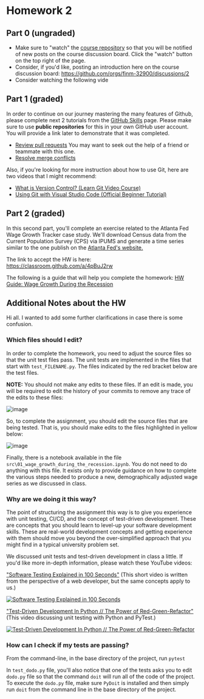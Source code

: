 # Homework 2

## Part 0 (ungraded)

- Make sure to "watch" the [course repository](https://github.com/finm-32900/finm-32900-data-science) so that you will be notified of new posts on the course discussion board. Click the "watch" button on the top right of the page.
- Consider, if you'd like, posting an introduction here on the course discussion board: https://github.com/orgs/finm-32900/discussions/2
- Consider watching the following vide

## Part 1 (graded)

In order to continue on our journey mastering the many features of Github, please complete next 2 tutorials from the [GitHub Skills](https://skills.github.com/) page. Please make sure to use **public repositories** for this in your own GitHub user account. You will provide a link later to demonstrate that it was completed.

- [Review pull requests](https://github.com/skills/review-pull-requests) You may want to seek out the help of a friend or teammate with this one.
- [Resolve merge conflicts](https://github.com/skills/resolve-merge-conflicts)

Also, if you're looking for more instruction about how to use Git, here are two videos that I might recommend:

- [What is Version Control? (Learn Git Video Course)](https://www.youtube.com/watch?v=M-O8ZNW9icQ)
- [Using Git with Visual Studio Code (Official Beginner Tutorial)](https://www.youtube.com/watch?v=i_23KUAEtUM)

## Part 2 (graded)

In this second part, you'll complete an exercise related to the Atlanta Fed Wage Growth Tracker case study. We'll download Census data from the Current Population Survey (CPS) via IPUMS and generate a time series similar to the one publish on the [Atlanta Fed's website.](https://www.atlantafed.org/chcs/wage-growth-tracker)

The link to accept the HW is here: https://classroom.github.com/a/4pBuJ2rw

The following is a guide that will help you complete the homework: [HW Guide: Wage Growth During the Recession](../../output/_01_wage_growth_during_the_recession.ipynb)



## Additional Notes about the HW

Hi all. I wanted to add some further clarifications in case there is some confusion. 

### Which files should I edit?

In order to complete the homework, you need to adjust the source files so that the unit test files pass. The unit tests are implemented in the files that start with `test_FILENAME.py`. The files indicated by the red bracket below are the test files. 

**NOTE:** You should not make any edits to these files. If an edit is made, you will be required to edit the history of your commits to remove any trace of the edits to these files:

![image](./assets/hw2_test_files.png)

So, to complete the assignment, you should edit the source files that are being tested. That is, you should make edits to the files highlighted in yellow below:

![image](./assets/HW2_files_to_edit.png)


Finally, there is a notebook available in the file `src\01_wage_growth_during_the_recession.ipynb`. You do not need to do anything with this file. It exists only to provide guidance on how to complete the various steps needed to produce a new, demographically adjusted wage series as we discussed in class. 

### Why are we doing it this way? 

The point of structuring the assignment this way is to give you experience with unit testing, CI/CD, and the concept of test-driven development. These are concepts that you should learn to level-up your software development skills. These are real-world development concepts and getting experience with them should move you beyond the over-simplified approach that you might find in a typical university problem set.

We discussed unit tests and test-driven development in class a little. If you'd like more in-depth information, please watch these YouTube videos:

["Software Testing Explained in 100 Seconds"](https://www.youtube.com/watch?v=u6QfIXgjwGQ) (This short video is written from the perspective of a web developer, but the same concepts apply to us.)

[![Software Testing Explained in 100 Seconds](https://img.youtube.com/vi/u6QfIXgjwGQ/0.jpg)](https://www.youtube.com/watch?v=u6QfIXgjwGQ)

["Test-Driven Development In Python // The Power of Red-Green-Refactor"](https://www.youtube.com/watch?v=B1j6k2j2eJg) (This video discussing unit testing with Python and PyTest.)

[![Test-Driven Development In Python // The Power of Red-Green-Refactor](https://img.youtube.com/vi/B1j6k2j2eJg/0.jpg)](https://www.youtube.com/watch?v=B1j6k2j2eJg)

### How can I check if my tests are passing?

From the command-line, in the base directory of the project, run `pytest`

In `test_dodo.py` file, you'll also notice that one of the tests asks you to edit `dodo.py` file so that the command `doit` will run all of the code of the project. To execute the `dodo.py` file, make sure `PyDoit` is installed and then simply run `doit` from the command line in the base directory of the project.


